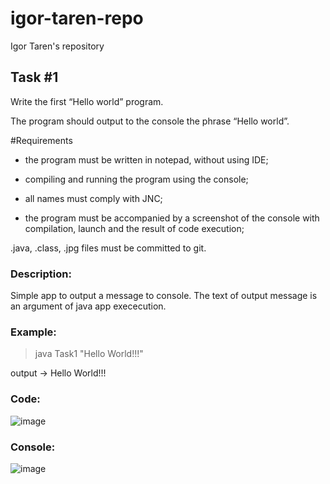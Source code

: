 # igor-taren-repo
Igor Taren's repository

## Task #1

Write the first “Hello world” program.

The program should output to the console the phrase “Hello world”.

#Requirements

- the program must be written in notepad, without using IDE;

- compiling and running the program using the console;

- all names must comply with JNC;

- the program must be accompanied by a screenshot of the console with compilation, launch and the result of code execution;

.java, .class, .jpg files must be committed to git.

### Description:

Simple app to output a message to console. 
The text of output message is an argument of java app exececution.

### Example:

>java Task1 "Hello World!!!"

output -> Hello World!!!

### Code:
![image](https://github.com/tarigor/igor-taren-repo/assets/67799583/2eade9e7-073d-4520-85e5-e35771d28530)

### Console:
![image](https://github.com/tarigor/igor-taren-repo/assets/67799583/be5770c6-fefa-4b39-863b-af891afd0056)
